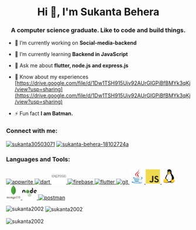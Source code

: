 <h1 align="center">Hi 👋, I'm Sukanta Behera</h1>
<h3 align="center">A computer science graduate. Like to code and build things.</h3>

- 🔭 I’m currently working on **Social-media-backend**

- 🌱 I’m currently learning **Backend in JavaScript**

- 💬 Ask me about **flutter, node.js and express.js**

- 📄 Know about my experiences [https://drive.google.com/file/d/1Dw1TSH915Uiv92AUrGIGPiBfBMYk3qKj/view?usp=sharing](https://drive.google.com/file/d/1Dw1TSH915Uiv92AUrGIGPiBfBMYk3qKj/view?usp=sharing)

- ⚡ Fun fact **I am Batman.**

<h3 align="left">Connect with me:</h3>
<p align="left">
<a href="https://twitter.com/sukanta30503071" target="blank"><img align="center" src="https://raw.githubusercontent.com/rahuldkjain/github-profile-readme-generator/master/src/images/icons/Social/twitter.svg" alt="sukanta30503071" height="30" width="40" /></a>
<a href="https://linkedin.com/in/sukanta-behera-18102724a" target="blank"><img align="center" src="https://raw.githubusercontent.com/rahuldkjain/github-profile-readme-generator/master/src/images/icons/Social/linked-in-alt.svg" alt="sukanta-behera-18102724a" height="30" width="40" /></a>
</p>

<h3 align="left">Languages and Tools:</h3>
<p align="left"> <a href="https://appwrite.io" target="_blank" rel="noreferrer"> <img src="https://www.vectorlogo.zone/logos/appwriteio/appwriteio-icon.svg" alt="appwrite" width="40" height="40"/> </a> <a href="https://dart.dev" target="_blank" rel="noreferrer"> <img src="https://www.vectorlogo.zone/logos/dartlang/dartlang-icon.svg" alt="dart" width="40" height="40"/> </a> <a href="https://expressjs.com" target="_blank" rel="noreferrer"> <img src="https://raw.githubusercontent.com/devicons/devicon/master/icons/express/express-original-wordmark.svg" alt="express" width="40" height="40"/> </a> <a href="https://firebase.google.com/" target="_blank" rel="noreferrer"> <img src="https://www.vectorlogo.zone/logos/firebase/firebase-icon.svg" alt="firebase" width="40" height="40"/> </a> <a href="https://flutter.dev" target="_blank" rel="noreferrer"> <img src="https://www.vectorlogo.zone/logos/flutterio/flutterio-icon.svg" alt="flutter" width="40" height="40"/> </a> <a href="https://git-scm.com/" target="_blank" rel="noreferrer"> <img src="https://www.vectorlogo.zone/logos/git-scm/git-scm-icon.svg" alt="git" width="40" height="40"/> </a> <a href="https://www.java.com" target="_blank" rel="noreferrer"> <img src="https://raw.githubusercontent.com/devicons/devicon/master/icons/java/java-original.svg" alt="java" width="40" height="40"/> </a> <a href="https://developer.mozilla.org/en-US/docs/Web/JavaScript" target="_blank" rel="noreferrer"> <img src="https://raw.githubusercontent.com/devicons/devicon/master/icons/javascript/javascript-original.svg" alt="javascript" width="40" height="40"/> </a> <a href="https://www.linux.org/" target="_blank" rel="noreferrer"> <img src="https://raw.githubusercontent.com/devicons/devicon/master/icons/linux/linux-original.svg" alt="linux" width="40" height="40"/> </a> <a href="https://www.mongodb.com/" target="_blank" rel="noreferrer"> <img src="https://raw.githubusercontent.com/devicons/devicon/master/icons/mongodb/mongodb-original-wordmark.svg" alt="mongodb" width="40" height="40"/> </a> <a href="https://nodejs.org" target="_blank" rel="noreferrer"> <img src="https://raw.githubusercontent.com/devicons/devicon/master/icons/nodejs/nodejs-original-wordmark.svg" alt="nodejs" width="40" height="40"/> </a> <a href="https://postman.com" target="_blank" rel="noreferrer"> <img src="https://www.vectorlogo.zone/logos/getpostman/getpostman-icon.svg" alt="postman" width="40" height="40"/> </a> </p>

<p><img align="left" src="https://github-readme-stats.vercel.app/api/top-langs?username=sukanta2002&show_icons=true&locale=en&layout=compact" alt="sukanta2002" /></p>

<p>&nbsp;<img align="center" src="https://github-readme-stats.vercel.app/api?username=sukanta2002&show_icons=true&locale=en" alt="sukanta2002" /></p>

<p><img align="center" src="https://github-readme-streak-stats.herokuapp.com/?user=sukanta2002&" alt="sukanta2002" /></p>
